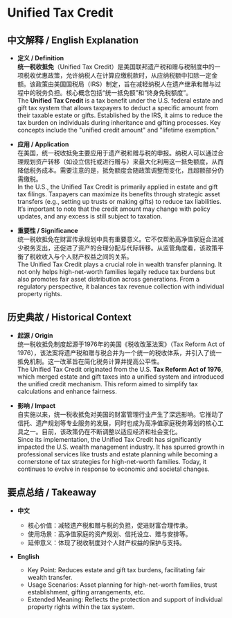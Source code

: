 # Unified Tax Credit

## 中文解释 / English Explanation

* **定义 / Definition**  
  **统一税收抵免**（Unified Tax Credit）是美国联邦遗产税和赠与税制度中的一项税收优惠政策，允许纳税人在计算应缴税款时，从应纳税额中扣除一定金额。该政策由美国国税局（IRS）制定，旨在减轻纳税人在遗产继承和赠与过程中的税务负担。核心概念包括“统一抵免额”和“终身免税额度”。  
  The **Unified Tax Credit** is a tax benefit under the U.S. federal estate and gift tax system that allows taxpayers to deduct a specific amount from their taxable estate or gifts. Established by the IRS, it aims to reduce the tax burden on individuals during inheritance and gifting processes. Key concepts include the "unified credit amount" and "lifetime exemption."

* **应用 / Application**  
  在美国，统一税收抵免主要应用于遗产税和赠与税的申报。纳税人可以通过合理规划资产转移（如设立信托或进行赠与）来最大化利用这一抵免额度，从而降低税务成本。需要注意的是，抵免额度会随政策调整而变化，且超额部分仍需缴税。  
  In the U.S., the Unified Tax Credit is primarily applied in estate and gift tax filings. Taxpayers can maximize its benefits through strategic asset transfers (e.g., setting up trusts or making gifts) to reduce tax liabilities. It’s important to note that the credit amount may change with policy updates, and any excess is still subject to taxation.

* **重要性 / Significance**  
  统一税收抵免在财富传承规划中具有重要意义。它不仅帮助高净值家庭合法减少税务支出，还促进了资产的合理分配与代际转移。从监管角度看，该政策平衡了税收收入与个人财产权益之间的关系。  
  The Unified Tax Credit plays a crucial role in wealth transfer planning. It not only helps high-net-worth families legally reduce tax burdens but also promotes fair asset distribution across generations. From a regulatory perspective, it balances tax revenue collection with individual property rights.

## 历史典故 / Historical Context

* **起源 / Origin**  
  统一税收抵免制度起源于1976年的美国《税收改革法案》（Tax Reform Act of 1976），该法案将遗产税和赠与税合并为一个统一的税收体系，并引入了统一抵免机制。这一改革旨在简化税务计算并提高公平性。  
  The Unified Tax Credit originated from the U.S. **Tax Reform Act of 1976**, which merged estate and gift taxes into a unified system and introduced the unified credit mechanism. This reform aimed to simplify tax calculations and enhance fairness.

* **影响 / Impact**  
  自实施以来，统一税收抵免对美国的财富管理行业产生了深远影响。它推动了信托、遗产规划等专业服务的发展，同时也成为高净值家庭税务筹划的核心工具之一。目前，该政策仍在不断调整以适应经济和社会变化。  
  Since its implementation, the Unified Tax Credit has significantly impacted the U.S. wealth management industry. It has spurred growth in professional services like trusts and estate planning while becoming a cornerstone of tax strategies for high-net-worth families. Today, it continues to evolve in response to economic and societal changes.

## 要点总结 / Takeaway

* **中文**  
  - 核心价值：减轻遗产税和赠与税的负担，促进财富合理传承。  
  - 使用场景：高净值家庭的资产规划、信托设立、赠与安排等。  
  - 延伸意义：体现了税收制度对个人财产权益的保护与支持。

* **English**  
  - Key Point: Reduces estate and gift tax burdens, facilitating fair wealth transfer.  
  - Usage Scenarios: Asset planning for high-net-worth families, trust establishment, gifting arrangements, etc.  
  - Extended Meaning: Reflects the protection and support of individual property rights within the tax system.